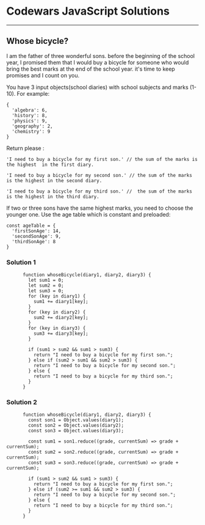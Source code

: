 # Codewars JavaScript Solutions

---

## Whose bicycle?

I am the father of three wonderful sons. before the beginning of the school year, I promised them that I would buy a bicycle for someone who would bring the best marks at the end of the school year. it's time to keep promises and I count on you.

You have 3 input objects(school diaries) with school subjects and marks (1-10). For example:

```
{
  'algebra': 6,
  'history': 8,
  'physics': 9,
  'geography': 2,
  'chemistry': 9
}
```

Return please :

```
'I need to buy a bicycle for my first son.' // the sum of the marks is the highest  in the first diary.

'I need to buy a bicycle for my second son.' // the sum of the marks is the highest in the second diary.

'I need to buy a bicycle for my third son.' //  the sum of the marks is the highest in the third diary.
```

If two or three sons have the same highest marks, you need to choose the younger one. Use the age table which is constant and preloaded:

```
const ageTable = {
  'firstSonAge': 14,
  'secondSonAge': 9,
  'thirdSonAge': 8
}
```

### Solution 1

```
      function whoseBicycle(diary1, diary2, diary3) {
        let sum1 = 0;
        let sum2 = 0;
        let sum3 = 0;
        for (key in diary1) {
          sum1 += diary1[key];
        }
        for (key in diary2) {
          sum2 += diary2[key];
        }
        for (key in diary3) {
          sum3 += diary3[key];
        }

        if (sum1 > sum2 && sum1 > sum3) {
          return "I need to buy a bicycle for my first son.";
        } else if (sum2 > sum1 && sum2 > sum3) {
          return "I need to buy a bicycle for my second son.";
        } else {
          return "I need to buy a bicycle for my third son.";
        }
      }
```

### Solution 2

```
      function whoseBicycle(diary1, diary2, diary3) {
        const son1 = Object.values(diary1);
        const son2 = Object.values(diary2);
        const son3 = Object.values(diary3);

        const sum1 = son1.reduce((grade, currentSum) => grade + currentSum);
        const sum2 = son2.reduce((grade, currentSum) => grade + currentSum);
        const sum3 = son3.reduce((grade, currentSum) => grade + currentSum);

        if (sum1 > sum2 && sum1 > sum3) {
          return "I need to buy a bicycle for my first son.";
        } else if (sum2 >= sum1 && sum2 > sum3) {
          return "I need to buy a bicycle for my second son.";
        } else {
          return "I need to buy a bicycle for my third son.";
        }
      }
```
